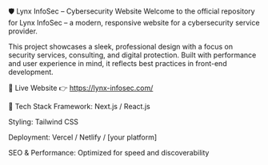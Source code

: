 🛡️ Lynx InfoSec – Cybersecurity Website
Welcome to the official repository for Lynx InfoSec – a modern, responsive website for a cybersecurity service provider.

This project showcases a sleek, professional design with a focus on security services, consulting, and digital protection. Built with performance and user experience in mind, it reflects best practices in front-end development.

🔗 Live Website
👉 https://lynx-infosec.com/


🧰 Tech Stack
Framework: Next.js / React.js

Styling: Tailwind CSS

Deployment: Vercel / Netlify / [your platform]

SEO & Performance: Optimized for speed and discoverability
